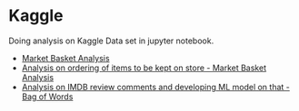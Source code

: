 # Kaggle
Doing analysis on Kaggle Data set in jupyter notebook.

* [Market Basket Analysis](https://github.com/simplyshravan/Kaggle/blob/master/kaggle_bakery_transaction_market_basket_analysis.py)  
* [Analysis on ordering of items to be kept on store - Market Basket Analysis](https://github.com/simplyshravan/Kaggle/blob/master/Kaggle_bakery_transaction_market_basket_analysis.ipynb)
* [Analysis on IMDB review comments and developing ML model on that - Bag of Words](https://github.com/simplyshravan/Kaggle/blob/master/Kaggle_bakery_transaction_market_basket_analysis.ipynb)
